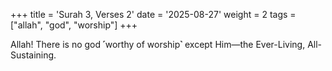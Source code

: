 +++
title = 'Surah 3, Verses 2'
date = '2025-08-27'
weight = 2
tags = ["allah", "god", "worship"]
+++

Allah! There is no god ˹worthy of worship˺ except Him—the Ever-Living, All-Sustaining.